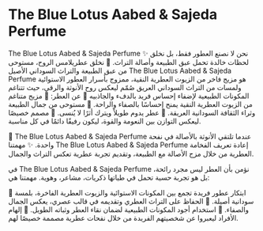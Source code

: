 # The Blue Lotus Aabed & Sajeda Perfume 
The Blue Lotus Aabed & Sajeda Perfume 
✨ نحن لا نصنع العطور فقط، بل نخلق لحظات خالدة تحمل عبق الطبيعة وأصالة التراث. 🌸
نخلق عطريلامس الروح، مستوحى من عبق الطبيعة والتراث السوداني الأصيل
The Blue Lotus Aabed & Sajeda Perfume 
هو مزيج فاخر من الزيوت العطرية النقية، ممزوج بأسرار العطور الاستوائية ولمسات من التراث السوداني العريق
صُمّم ليعكس روح الأنوثة والرقي، حيث تتناغم المكونات الطبيعية لإضفاء إحساس فريد بالدفء والجاذبيه
🌟 عن العطر:
🔹 مزيج متناغم من الزيوت العطرية النقية يمنح إحساسًا بالصفاء والراحة.
🔹 مستوحى من جمال الطبيعة وثراء الثقافة السودانية العريقة.
🔹 عطر يدوم طويلاً ويترك أثرًا لا يُنسى.
🔹 مصمم خصيصًا ليعكس التوازن بين النعومة والقوة، ليكون رفيقًا دائمًا في كل مناسبة.

💙 The Blue Lotus Aabed & Sajeda Perfume 
عندما تلتقي الأنوثة بالأصالة في نفحة واحدة. ✨
مهمتنا
The Blue Lotus Aabed & Sajeda Perfume
إعادة تعريف الفخامة العطرية من خلال مزج الأصالة مع الطبيعة، وتقديم تجربة عطرية تعكس التراث والجمال.

في
The Blue Lotus Aabed & Sajeda Perfume
نؤمن بأن العطر ليس مجرد رائحة، بل هو تجربة حسية تحمل في طياتها ذكريات، مشاعر، وهوية.
مهمتنا هي:

🔹 ابتكار عطور فريدة تجمع بين المكونات الاستوائية والزيوت العطرية الفاخرة، بلمسة سودانية أصيلة.
🔹 الحفاظ على التراث العطري وتقديمه في قالب عصري، يعكس الجمال والصفاء.
🔹 استخدام أجود المكونات الطبيعية لضمان نقاء العطر وثباته الطويل.
🔹 إلهام الأفراد ليعبروا عن شخصيتهم الفريدة من خلال نفحات عطرية مصممة خصيصًا لهم.












